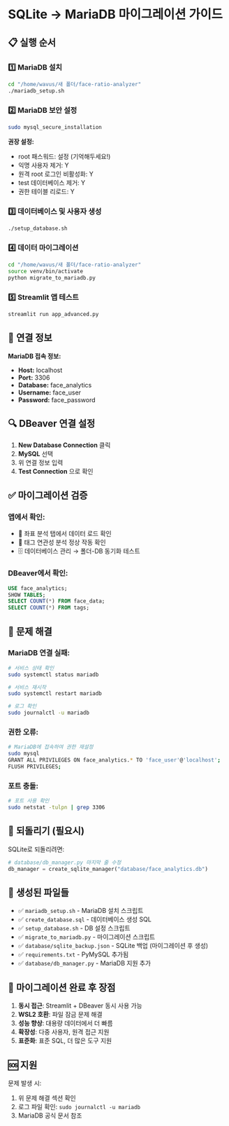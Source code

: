 # SQLite → MariaDB 마이그레이션 가이드

## 📋 실행 순서

### 1️⃣ MariaDB 설치
```bash
cd "/home/wavus/새 폴더/face-ratio-analyzer"
./mariadb_setup.sh
```

### 2️⃣ MariaDB 보안 설정
```bash
sudo mysql_secure_installation
```
**권장 설정:**
- root 패스워드: 설정 (기억해두세요!)
- 익명 사용자 제거: Y
- 원격 root 로그인 비활성화: Y
- test 데이터베이스 제거: Y
- 권한 테이블 리로드: Y

### 3️⃣ 데이터베이스 및 사용자 생성
```bash
./setup_database.sh
```

### 4️⃣ 데이터 마이그레이션
```bash
cd "/home/wavus/새 폴더/face-ratio-analyzer"
source venv/bin/activate
python migrate_to_mariadb.py
```

### 5️⃣ Streamlit 앱 테스트
```bash
streamlit run app_advanced.py
```

## 🔧 연결 정보

**MariaDB 접속 정보:**
- **Host:** localhost
- **Port:** 3306
- **Database:** face_analytics
- **Username:** face_user
- **Password:** face_password

## 🔍 DBeaver 연결 설정

1. **New Database Connection** 클릭
2. **MySQL** 선택
3. 위 연결 정보 입력
4. **Test Connection** 으로 확인

## ✅ 마이그레이션 검증

### 앱에서 확인:
- 🧮 좌표 분석 탭에서 데이터 로드 확인
- 🔗 태그 연관성 분석 정상 작동 확인
- 🗄️ 데이터베이스 관리 → 폴더-DB 동기화 테스트

### DBeaver에서 확인:
```sql
USE face_analytics;
SHOW TABLES;
SELECT COUNT(*) FROM face_data;
SELECT COUNT(*) FROM tags;
```

## 🚨 문제 해결

### MariaDB 연결 실패:
```bash
# 서비스 상태 확인
sudo systemctl status mariadb

# 서비스 재시작
sudo systemctl restart mariadb

# 로그 확인
sudo journalctl -u mariadb
```

### 권한 오류:
```bash
# MariaDB에 접속하여 권한 재설정
sudo mysql
GRANT ALL PRIVILEGES ON face_analytics.* TO 'face_user'@'localhost';
FLUSH PRIVILEGES;
```

### 포트 충돌:
```bash
# 포트 사용 확인
sudo netstat -tulpn | grep 3306
```

## 🔄 되돌리기 (필요시)

SQLite로 되돌리려면:
```python
# database/db_manager.py 마지막 줄 수정
db_manager = create_sqlite_manager("database/face_analytics.db")
```

## 📂 생성된 파일들

- ✅ `mariadb_setup.sh` - MariaDB 설치 스크립트
- ✅ `create_database.sql` - 데이터베이스 생성 SQL
- ✅ `setup_database.sh` - DB 설정 스크립트
- ✅ `migrate_to_mariadb.py` - 마이그레이션 스크립트
- ✅ `database/sqlite_backup.json` - SQLite 백업 (마이그레이션 후 생성)
- ✅ `requirements.txt` - PyMySQL 추가됨
- ✅ `database/db_manager.py` - MariaDB 지원 추가

## 🎯 마이그레이션 완료 후 장점

1. **동시 접근**: Streamlit + DBeaver 동시 사용 가능
2. **WSL2 호환**: 파일 잠금 문제 해결
3. **성능 향상**: 대용량 데이터에서 더 빠름
4. **확장성**: 다중 사용자, 원격 접근 지원
5. **표준화**: 표준 SQL, 더 많은 도구 지원

## 🆘 지원

문제 발생 시:
1. 위 문제 해결 섹션 확인
2. 로그 파일 확인: `sudo journalctl -u mariadb`
3. MariaDB 공식 문서 참조